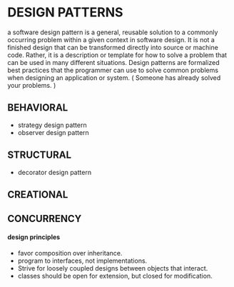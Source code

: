 # DESIGN PATTERNS 

a software design pattern is a general, reusable solution to a commonly occurring problem within a given context in software design. 
It is not a finished design that can be transformed directly into source or machine code. Rather, it is a description or template for 
how to solve a problem that can be used in many different situations. Design patterns are formalized best practices that the programmer 
can use to solve common problems when designing an application or system. ( Someone has already solved your problems. )

## BEHAVIORAL 

  * strategy design pattern
  * observer design pattern

## STRUCTURAL

  * decorator design pattern

## CREATIONAL



## CONCURRENCY




#### design principles
 * favor composition over inheritance.
 * program to interfaces, not implementations.
 * Strive for loosely coupled designs between objects that interact.
 * classes should be open for extension, but closed for modification.
